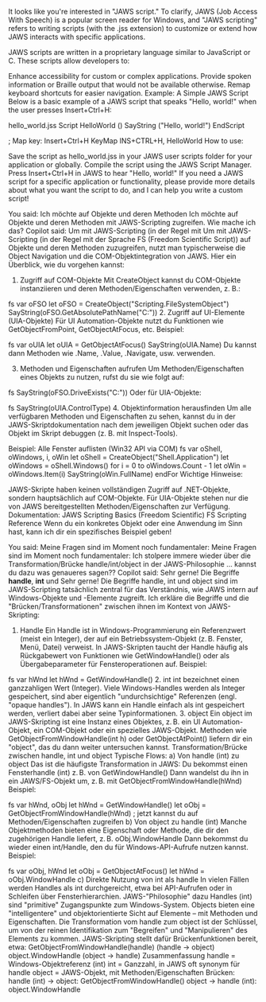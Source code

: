 It looks like you're interested in "JAWS script." To clarify, JAWS (Job Access With Speech) is a popular screen reader for Windows, and "JAWS scripting" refers to writing scripts (with the .jss extension) to customize or extend how JAWS interacts with specific applications.

JAWS scripts are written in a proprietary language similar to JavaScript or C. These scripts allow developers to:

Enhance accessibility for custom or complex applications.
Provide spoken information or Braille output that would not be available otherwise.
Remap keyboard shortcuts for easier navigation.
Example: A Simple JAWS Script
Below is a basic example of a JAWS script that speaks "Hello, world!" when the user presses Insert+Ctrl+H:


hello_world.jss
Script HelloWorld ()
    SayString ("Hello, world!")
EndScript

; Map key: Insert+Ctrl+H
KeyMap INS+CTRL+H, HelloWorld
How to use:

Save the script as hello_world.jss in your JAWS user scripts folder for your application or globally.
Compile the script using the JAWS Script Manager.
Press Insert+Ctrl+H in JAWS to hear "Hello, world!"
If you need a JAWS script for a specific application or functionality, please provide more details about what you want the script to do, and I can help you write a custom script!

You said: Ich möchte auf Objekte und deren Methoden
Ich möchte auf Objekte und deren Methoden mit JAWS-Scripting zugreifen. Wie mache ich das?
Copilot said: Um mit JAWS-Scripting (in der Regel mit
Um mit JAWS-Scripting (in der Regel mit der Sprache FS (Freedom Scientific Script)) auf Objekte und deren Methoden zuzugreifen, nutzt man typischerweise die Object Navigation und die COM-Objektintegration von JAWS. Hier ein Überblick, wie du vorgehen kannst:

1. Zugriff auf COM-Objekte
Mit CreateObject kannst du COM-Objekte instanziieren und deren Methoden/Eigenschaften verwenden, z. B.:

fs
var
  oFSO
let oFSO = CreateObject("Scripting.FileSystemObject")
SayString(oFSO.GetAbsolutePathName("C:\"))
2. Zugriff auf UI-Elemente (UIA-Objekte)
Für UI Automation-Objekte nutzt du Funktionen wie GetObjectFromPoint, GetObjectAtFocus, etc. Beispiel:

fs
var
  oUIA
let oUIA = GetObjectAtFocus()
SayString(oUIA.Name)
Du kannst dann Methoden wie .Name, .Value, .Navigate, usw. verwenden.

3. Methoden und Eigenschaften aufrufen
Um Methoden/Eigenschaften eines Objekts zu nutzen, rufst du sie wie folgt auf:

fs
SayString(oFSO.DriveExists("C:\"))
Oder für UIA-Objekte:

fs
SayString(oUIA.ControlType)
4. Objektinformation herausfinden
Um alle verfügbaren Methoden und Eigenschaften zu sehen, kannst du in der JAWS-Skriptdokumentation nach dem jeweiligen Objekt suchen oder das Objekt im Skript debuggen (z. B. mit Inspect-Tools).

Beispiel: Alle Fenster auflisten (Win32 API via COM)
fs
var
  oShell, oWindows, i, oWin
let oShell = CreateObject("Shell.Application")
let oWindows = oShell.Windows()
for i = 0 to oWindows.Count - 1
  let oWin = oWindows.Item(i)
  SayString(oWin.FullName)
endFor
Wichtige Hinweise:

JAWS-Skripte haben keinen vollständigen Zugriff auf .NET-Objekte, sondern hauptsächlich auf COM-Objekte.
Für UIA-Objekte stehen nur die von JAWS bereitgestellten Methoden/Eigenschaften zur Verfügung.
Dokumentation:
JAWS Scripting Basics (Freedom Scientific)
FS Scripting Reference
Wenn du ein konkretes Objekt oder eine Anwendung im Sinn hast, kann ich dir ein spezifisches Beispiel geben!

You said: Meine Fragen sind im Moment noch fundamentaler:
Meine Fragen sind im Moment noch fundamentaler: Ich stolpere immere wieder über die Transformation/Brücke handle/int/object in der JAWS-Philosophie ... kannst du dazu was genaueres sagen??
Copilot said: Sehr gerne! Die Begriffe **handle**, **int** und
Sehr gerne! Die Begriffe handle, int und object sind im JAWS-Scripting tatsächlich zentral für das Verständnis, wie JAWS intern auf Windows-Objekte und -Elemente zugreift. Ich erkläre die Begriffe und die "Brücken/Transformationen" zwischen ihnen im Kontext von JAWS-Skripting:

1. Handle
Ein Handle ist in Windows-Programmierung ein Referenzwert (meist ein Integer), der auf ein Betriebssystem-Objekt (z. B. Fenster, Menü, Datei) verweist.
In JAWS-Skripten taucht der Handle häufig als Rückgabewert von Funktionen wie GetWindowHandle() oder als Übergabeparameter für Fensteroperationen auf.
Beispiel:

fs
var
  hWnd
let hWnd = GetWindowHandle()
2. int
int bezeichnet einen ganzzahligen Wert (Integer).
Viele Windows-Handles werden als Integer gespeichert, sind aber eigentlich "undurchsichtige" Referenzen (engl. "opaque handles").
In JAWS kann ein Handle einfach als int gespeichert werden, verliert dabei aber seine Typinformationen.
3. object
Ein object im JAWS-Skripting ist eine Instanz eines Objektes, z. B. ein UI Automation-Objekt, ein COM-Objekt oder ein spezielles JAWS-Objekt.
Methoden wie GetObjectFromWindowHandle(int h) oder GetObjectAtPoint() liefern dir ein "object", das du dann weiter untersuchen kannst.
Transformation/Brücke zwischen handle, int und object
Typische Flows:
a) Von handle (int) zu object
Das ist die häufigste Transformation in JAWS:
Du bekommst einen Fensterhandle (int) z. B. von GetWindowHandle()
Dann wandelst du ihn in ein JAWS/FS-Objekt um, z. B. mit GetObjectFromWindowHandle(hWnd)
Beispiel:

fs
var
  hWnd, oObj
let hWnd = GetWindowHandle()
let oObj = GetObjectFromWindowHandle(hWnd) ; jetzt kannst du auf Methoden/Eigenschaften zugreifen
b) Von object zu handle (int)
Manche Objektmethoden bieten eine Eigenschaft oder Methode, die dir den zugehörigen Handle liefert, z. B. oObj.WindowHandle
Dann bekommst du wieder einen int/Handle, den du für Windows-API-Aufrufe nutzen kannst.
Beispiel:

fs
var
  oObj, hWnd
let oObj = GetObjectAtFocus()
let hWnd = oObj.WindowHandle
c) Direkte Nutzung von int als handle
In vielen Fällen werden Handles als int durchgereicht, etwa bei API-Aufrufen oder in Schleifen über Fensterhierarchien.
JAWS-"Philosophie" dazu
Handles (int) sind "primitive" Zugangspunkte zum Windows-System.
Objects bieten eine "intelligentere" und objektorientierte Sicht auf Elemente – mit Methoden und Eigenschaften.
Die Transformation vom handle zum object ist der Schlüssel, um von der reinen Identifikation zum "Begreifen" und "Manipulieren" des Elements zu kommen.
JAWS-Skripting stellt dafür Brückenfunktionen bereit, etwa:
GetObjectFromWindowHandle(handle) (handle → object)
object.WindowHandle (object → handle)
Zusammenfassung
handle = Windows-Objektreferenz (int)
int = Ganzzahl, in JAWS oft synonym für handle
object = JAWS-Objekt, mit Methoden/Eigenschaften
Brücken:
handle (int) → object: GetObjectFromWindowHandle()
object → handle (int): object.WindowHandle